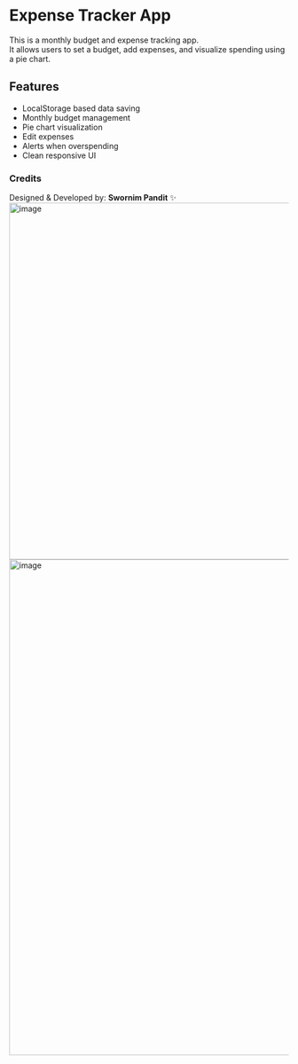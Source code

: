 # Expense Tracker App

This is a monthly budget and expense tracking app.  
It allows users to set a budget, add expenses, and visualize spending using a pie chart.

## Features
- LocalStorage based data saving
- Monthly budget management
- Pie chart visualization
- Edit expenses
- Alerts when overspending
- Clean responsive UI

### Credits
Designed & Developed by: **Swornim Pandit** ✨
<img width="886" height="643" alt="image" src="https://github.com/user-attachments/assets/8319307b-dc06-4748-b9b2-8b8fd1f55c61" />
<img width="1861" height="894" alt="image" src="https://github.com/user-attachments/assets/369f231e-9094-4fc8-a741-1926071c0e7e" />
